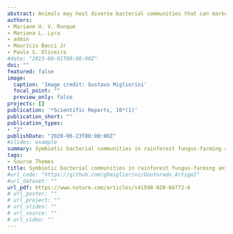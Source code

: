 ```yaml
---
abstract: Animals may host diverse bacterial communities that can markedly affect their behavioral physiology, ecology, and vulnerability to disease. Fungus-farming ants represent a classical example of mutualism that depends on symbiotic microorganisms. Unraveling the bacterial communities associated with fungus-farming ants is essential to understand the role of these microorganisms in the ant-fungus symbiosis. The bacterial community structure of five species of fungus-farmers (non-leaf-cutters; genera Mycocepurus, Mycetarotes, Mycetophylax, and Sericomyrmex) from three different environments in the Brazilian Atlantic rainforest (lowland forest, restinga forest, and sand dunes) was characterized with amplicon-based Illumina sequencing of 16 S ribosomal RNA gene. Possible differences in bacterial communities between ants internal to the nest (on the fungus garden) and external foragers were also investigated. Our results on the richness and diversity of associated bacteria provide novel evidence that these communities are host- and colony-specific in fungus-farming ants. Indeed, the bacterial communities associated with external foragers differ among the five species, and among colonies of the same species. Furthermore, bacterial communities from internal ants vs. foragers do not differ or differ only slightly within each ant species. This study highlights the importance of describing ant-associated bacterial communities to better understand this host-bacterial interaction in the social environment of insect colonies and provides the foundation for future studies on the ecological and evolutionary processes that drive the success of fungus-farming ants.
authors:
- Mariane U. V. Ronque
- Mariana L. Lyra
- admin
- Maurício Bacci Jr
- Paulo S. Oliveira
#date: "2015-09-01T00:00:00Z"
doi: ""
featured: false
image:
  caption: 'Image credit: Gustavo Migliorini'
  focal_point: ""
  preview_only: false
projects: []
publication: '*Scientific Reports, 10*(1)'
publication_short: ""
publication_types:
- "2"
publishDate: "2020-06-23T00:00:00Z"
#slides: example
summary: Symbiotic bacterial communities in rainforest fungus-farming ants - evidence for species and colony specificity
tags:
- Source Themes
title: Symbiotic bacterial communities in rainforest fungus-farming ants - evidence for species and colony specificity
#url_code: "https://github.com/ghmigliorini/Doutorado_Artigo1"
#url_dataset: ""
url_pdf: https://www.nature.com/articles/s41598-020-66772-6
# url_poster: ""
# url_project: ""
# url_slides: ""
# url_source: ""
# url_video: ""
---
```

